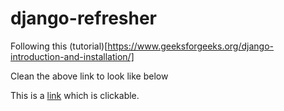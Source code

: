 # django-refresher

Following this (tutorial)[https://www.geeksforgeeks.org/django-introduction-and-installation/]

Clean the above link to look like below

This is a [link](https://software.opensuse.org/downloadpackage?package=supervisor&project=openSUSE%3ALeap%3A15.2) which is clickable.
